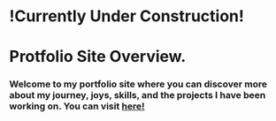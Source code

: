 # !Currently Under Construction!
# Protfolio Site Overview.
### Welcome to my portfolio site where you can discover more about my journey, joys, skills, and the projects I have been working on. You can visit [here!](https://delstroo.github.io/portfolio-site/)
